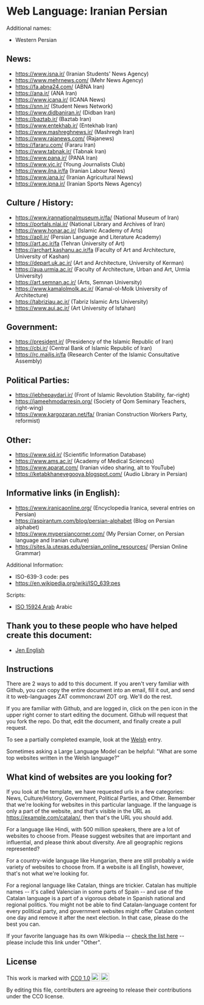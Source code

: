 # Web Language: Iranian Persian

Additional names:
- Western Persian 

News:
- 
- https://www.isna.ir/ (Iranian Students' News Agency)
- https://www.mehrnews.com/ (Mehr News Agency)
- https://fa.abna24.com/ (ABNA Iran)
- https://ana.ir/ (ANA Iran)
- https://www.icana.ir/ (ICANA News)
- https://snn.ir/ (Student News Network)
- https://www.didbaniran.ir/ (Didban Iran)
- https://baztab.ir/ (Baztab Iran)
- https://www.entekhab.ir/ (Entekhab Iran)
- https://www.mashreghnews.ir/ (Mashregh Iran)
- https://www.rajanews.com/ (Rajanews)
- https://fararu.com/ (Fararu Iran)
- https://www.tabnak.ir/ (Tabnak Iran)
- https://www.pana.ir/ (PANA Iran)
- https://www.yjc.ir/ (Young Journalists Club)
- https://www.ilna.ir/fa (Iranian Labour News)
- https://www.iana.ir/ (Iranian Agricultural News)
- https://www.ipna.ir/ (Iranian Sports News Agency)

Culture / History:
- 
- https://www.irannationalmuseum.ir/fa/ (National Museum of Iran)
- https://portals.nlai.ir/ (National Library and Archives of Iran)
- https://www.honar.ac.ir/ (Islamic Academy of Arts)
- https://apll.ir/ (Persian Language and Literature Academy)
- https://art.ac.ir/fa (Tehran University of Art)
- https://archart.kashanu.ac.ir/fa (Faculty of Art and Architecture, University of Kashan)
- https://depart.uk.ac.ir/ (Art and Architecture, University of Kerman)
- https://aua.urmia.ac.ir/ (Faculty of Architecture, Urban and Art, Urmia University)
- https://art.semnan.ac.ir/ (Arts, Semnan University)
- https://www.kamalolmolk.ac.ir/ (Kamal-ol-Molk University of Architecture)
- https://tabriziau.ac.ir/ (Tabriz Islamic Arts University)
- https://www.aui.ac.ir/ (Art University of Isfahan)

Government:
- 
- https://president.ir/ (Presidency of the Islamic Republic of Iran)
- https://cbi.ir/ (Central Bank of Islamic Republic of Iran)
- https://rc.majlis.ir/fa (Research Center of the Islamic Consultative Assembly)

Political Parties:
- 
- https://jebhepaydari.ir/ (Front of Islamic Revolution Stability, far-right)
- https://jameehmodarresin.org/ (Society of Qom Seminary Teachers, right-wing)
- https://www.kargozaran.net/fa/ (Iranian Construction Workers Party, reformist)

Other:
- 
- https://www.sid.ir/ (Scientific Information Database)
- https://www.ams.ac.ir/ (Academy of Medical Sciences)
- https://www.aparat.com/ (Iranian video sharing, alt to YouTube)
- https://ketabkhaneyegooya.blogspot.com/ (Audio Library in Persian)

Informative links (in English):
- 
- https://www.iranicaonline.org/ (Encyclopedia Iranica, several entries on Persian)
- https://aspirantum.com/blog/persian-alphabet (Blog on Persian alphabet)
- https://www.mypersiancorner.com/ (My Persian Corner, on Persian language and Iranian culture)
- https://sites.la.utexas.edu/persian_online_resources/ (Persian Online Grammar)

Additional Information:
- ISO-639-3 code: pes
- https://en.wikipedia.org/wiki/ISO_639:pes


Scripts:
- <a href="https://en.wikipedia.org/wiki/ISO_15924">ISO 15924 Arab</a> Arabic 

Thank you to these people who have helped create this document:
- 
-  [Jen English](https://github.com/jenenglish)

## Instructions

There are 2 ways to add to this document. If you aren't very familiar
with Github, you can copy the entire document into an email, fill it
out, and send it to web-languages ZAT commoncrawl ZOT org. We'll do the rest.

If you are familiar with Github, and are logged in, click on the pen
icon in the upper right corner to start editing the document.
Github will request that you fork the repo. Do that, edit the
document, and finally create a pull request.

To see a partially completed example, look at the
[Welsh](../living/welsh.md) entry.

Sometimes asking a Large Language Model can be helpful: "What are some
top websites written in the Welsh language?"

## What kind of websites are you looking for?

If you look at the template, we have requested urls in a few
categories: News, Culture/History, Government, Political Parties, and
Other. Remember that we're looking for websites in this particular
language. If the language is only a part of the website, and that's
visible in the URL as https://example.com/catalan/, then that's the
URL you should add.

For a language like Hindi, with 500 million speakers, there are a lot
of websites to choose from. Please suggest websites that are important
and influential, and please think about diversity. Are all geographic
regions represented?

For a country-wide language like Hungarian, there are still probably a
wide variety of websites to choose from. If a website is all English,
however, that's not what we're looking for.

For a regional language like Catalan, things are trickier. Catalan has
multiple names -- it's called Valencian in some parts of Spain -- and
use of the Catalan language is a part of a vigorous debate in Spanish
national and regional politics. You might not be able to find
Catalan-language content for every political party, and government
websites might offer Catalan content one day and remove it after
the next election. In that case, please do the best you can.

If your favorite language has its own Wikipedia -- [check the list here](https://en.wikipedia.org/wiki/List_of_Wikipedias) --
please include this link under "Other".

## License

<p xmlns:cc="http://creativecommons.org/ns#" >This work is marked with <a href="https://creativecommons.org/publicdomain/zero/1.0/?ref=chooser-v1" target="_blank" rel="license noopener noreferrer" style="display:inline-block;">CC0 1.0<img style="height:22px!important;margin-left:3px;vertical-align:text-bottom;" src="https://mirrors.creativecommons.org/presskit/icons/cc.svg?ref=chooser-v1" alt=""><img style="height:22px!important;margin-left:3px;vertical-align:text-bottom;" src="https://mirrors.creativecommons.org/presskit/icons/zero.svg?ref=chooser-v1" alt=""></a></p>

By editing this file, contributers are agreeing to release their contributions under the CC0 license.
